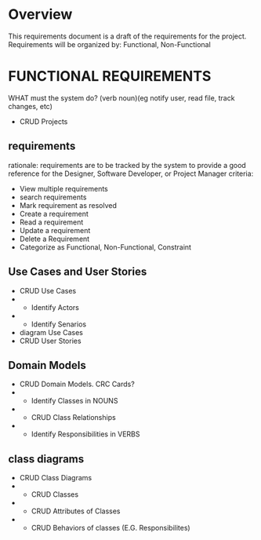 # Overview

This requirements document is a draft of the requirements for the project. Requirements will be organized by: Functional, Non-Functional

# FUNCTIONAL REQUIREMENTS
WHAT must the system do? (verb noun)(eg notify user, read file, track changes, etc)

- CRUD Projects

## requirements
rationale: requirements are to be tracked by the system to provide a good reference for the Designer, Software Developer, or Project Manager
criteria:
- View multiple requirements
- search requirements
- Mark requirement as resolved
- Create a requirement
- Read a requirement
- Update a requirement
- Delete a Requirement
- Categorize as Functional, Non-Functional, Constraint

## Use Cases and User Stories
- CRUD Use Cases
- - Identify Actors
- - Identify Senarios
- diagram Use Cases
- CRUD User Stories

## Domain Models
- CRUD Domain Models. CRC Cards?
- - Identify Classes in NOUNS
- - CRUD Class Relationships
- - Identify Responsibilities in VERBS

## class diagrams
- CRUD Class Diagrams
- - CRUD Classes
- - CRUD Attributes of Classes
- - CRUD Behaviors of classes (E.G. Responsibilites)
